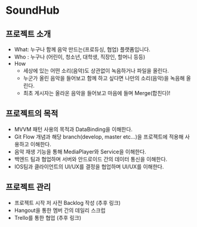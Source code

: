 # SoundHub

## 프로젝트 소개
- What: 누구나 함께 음악 만드는(프로듀싱, 협업) 플랫폼입니다.
- Who : 누구나 (어린이, 청소년, 대학생, 직장인, 할머니 등등)
- How
  - 세상에 있는 어떤 소리(음악)도 상관없이 녹음하거나 파일을 올린다.
  - 누군가 올린 음악을 들어보고 함께 하고 싶다면 나만의 소리(음악)을 녹음해 올린다.
  - 최초 게시자는 올라온 음악을 들어보고 마음에 들며 Merge(합친다)!

## 프로젝트의 목적
- MVVM 패턴 사용의 목적과 DataBinding을 이해한다.
- Git Flow 개념과 해당 branch(develop, master etc…)을 프로젝트에 적용해 사용하고 이해한다.
- 음악 재생 기능을 통해 MediaPlayer와 Service을 이해한다.
- 백엔드 팀과 협업하며 서버와 안드로이드 간의 데이터 통신을 이해한다.
- IOS팀과 클라이언트의 UI/UX를 결정을 협업하며 UI/UX를 이해한다.

## 프로젝트 관리
- 프로젝트 시작 저 사전 Backlog 작성 (추후 링크)
- Hangout을 통한 멤버 간의 데일리 스크럽
- Trello를 통한 협업 (추후 링크)
